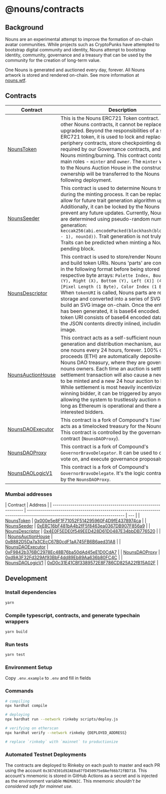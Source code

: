 # @nouns/contracts

## Background

Nouns are an experimental attempt to improve the formation of on-chain avatar communities. While projects such as CryptoPunks have attempted to bootstrap digital community and identity, Nouns attempt to bootstrap identity, community, governance and a treasury that can be used by the community for the creation of long-term value.

One Nouns is generated and auctioned every day, forever. All Nouns artwork is stored and rendered on-chain. See more information at [nouns.wtf](https://nouns.wtf/).

## Contracts

| Contract                                                        | Description                                                                                                                                                                                                                                                                                                                                                                                                                                                                                                                                                                                                                                | Address                                                                                                               |
| --------------------------------------------------------------- | ------------------------------------------------------------------------------------------------------------------------------------------------------------------------------------------------------------------------------------------------------------------------------------------------------------------------------------------------------------------------------------------------------------------------------------------------------------------------------------------------------------------------------------------------------------------------------------------------------------------------------------------ | --------------------------------------------------------------------------------------------------------------------- |
| [NounsToken](./contracts/NounsToken.sol)                        | This is the Nouns ERC721 Token contract. Unlike other Nouns contracts, it cannot be replaced or upgraded. Beyond the responsibilities of a standard ERC721 token, it is used to lock and replace periphery contracts, store checkpointing data required by our Governance contracts, and control Nouns minting/burning. This contract contains two main roles - `minter` and `owner`. The `minter` will be set to the Nouns Auction House in the constructor and ownership will be transferred to the Nouns DAO following deployment.                                                                                                      | [0x9C8fF314C9Bc7F6e59A9d9225Fb22946427eDC03](https://etherscan.io/address/0x9C8fF314C9Bc7F6e59A9d9225Fb22946427eDC03) |
| [NounsSeeder](./contracts/NounsSeeder.sol)                      | This contract is used to determine Nouns traits during the minting process. It can be replaced to allow for future trait generation algorithm upgrades. Additionally, it can be locked by the Nouns DAO to prevent any future updates. Currently, Nouns traits are determined using pseudo-random number generation: `keccak256(abi.encodePacked(blockhash(block.number - 1), nounId))`. Trait generation is not truly random. Traits can be predicted when minting a Noun on the pending block.                                                                                                                                           | [0xCC8a0FB5ab3C7132c1b2A0109142Fb112c4Ce515](https://etherscan.io/address/0xCC8a0FB5ab3C7132c1b2A0109142Fb112c4Ce515) |
| [NounsDescriptor](./contracts/NounsDescriptor.sol)              | This contract is used to store/render Nouns artwork and build token URIs. Nouns 'parts' are compressed in the following format before being stored in their respective byte arrays: `Palette Index, Bounds [Top (Y), Right (X), Bottom (Y), Left (X)] (4 Bytes), [Pixel Length (1 Byte), Color Index (1 Byte)][]`. When `tokenURI` is called, Nouns parts are read from storage and converted into a series of SVG rects to build an SVG image on-chain. Once the entire SVG has been generated, it is base64 encoded. The token URI consists of base64 encoded data URI with the JSON contents directly inlined, including the SVG image. | [0x0Cfdb3Ba1694c2bb2CFACB0339ad7b1Ae5932B63](https://etherscan.io/address/0x0Cfdb3Ba1694c2bb2CFACB0339ad7b1Ae5932B63) |
| [NounsAuctionHouse](./contracts/NounsAuctionHouse.sol)          | This contract acts as a self-sufficient nouns generation and distribution mechanism, auctioning one nouns every 24 hours, forever. 100% of auction proceeds (ETH) are automatically deposited in the Nouns DAO treasury, where they are governed by nouns owners. Each time an auction is settled, the settlement transaction will also cause a new nouns to be minted and a new 24 hour auction to begin. While settlement is most heavily incentivized for the winning bidder, it can be triggered by anyone, allowing the system to trustlessly auction nouns as long as Ethereum is operational and there are interested bidders.      | [0xF15a943787014461d94da08aD4040f79Cd7c124e](https://etherscan.io/address/0xF15a943787014461d94da08aD4040f79Cd7c124e) |
| [NounsDAOExecutor](./contracts/governance/NounsDAOExecutor.sol) | This contract is a fork of Compound's `Timelock`. It acts as a timelocked treasury for the Nouns DAO. This contract is controlled by the governance contract (`NounsDAOProxy`).                                                                                                                                                                                                                                                                                                                                                                                                                                                            | [0x0BC3807Ec262cB779b38D65b38158acC3bfedE10](https://etherscan.io/address/0x0BC3807Ec262cB779b38D65b38158acC3bfedE10) |
| [NounsDAOProxy](./contracts/governance/NounsDAOProxy.sol)       | This contract is a fork of Compound's `GovernorBravoDelegator`. It can be used to create, vote on, and execute governance proposals.                                                                                                                                                                                                                                                                                                                                                                                                                                                                                                       | [0x6f3E6272A167e8AcCb32072d08E0957F9c79223d](https://etherscan.io/address/0x6f3E6272A167e8AcCb32072d08E0957F9c79223d) |
| [NounsDAOLogicV1](./contracts/governance/NounsDAOLogicV1.sol)   | This contract is a fork of Compound's `GovernorBravoDelegate`. It's the logic contract used by the `NounsDAOProxy`.                                                                                                                                                                                                                                                                                                                                                                                                                                                                                                                        | [0xa43aFE317985726E4e194eb061Af77fbCb43F944](https://etherscan.io/address/0xa43aFE317985726E4e194eb061Af77fbCb43F944) |

### Mumbai addresses

| Contract                                                        | Address                                                                                                                         |
| --------------------------------------------------------------- | ------------------------------------------------------------------------------------------------------------------------------- | --- |
| [NounsToken](./contracts/NounsToken.sol)                        | [0x000e5e8F1F71052F514295960F4D9fE4378974ca](https://mumbai.polygonscan.com/address/0x000e5e8F1F71052F514295960F4D9fE4378974ca) |
| [NounsSeeder](./contracts/NounsSeeder.sol)                      | [0xE8C16bF481bA4b2fF5f8463ea0367DB907F856a9](https://mumbai.polygonscan.com/address/0xE8C16bF481bA4b2fF5f8463ea0367DB907F856a9) |
| [NounsDescriptor](./contracts/NounsDescriptor.sol)              | [0x4E0F5EDE0f549EED428D61D0487E34bbDB776520](https://mumbai.polygonscan.com/address/0x4E0F5EDE0f549EED428D61D0487E34bbDB776520) |     |
| [NounsAuctionHouse](./contracts/NounsAuctionHouse.sol)          | [0xB882D5Da7a3CEcC67B0cdF1aA745FB6B6aed31A8](https://mumbai.polygonscan.com/address/0xB882D5Da7a3CEcC67B0cdF1aA745FB6B6aed31A8) |
| [NounsDAOExecutor](./contracts/governance/NounsDAOExecutor.sol) | [0xF9842b376BC2978Ec48B76ba50dAd45eE1D0CdA7](https://mumbai.polygonscan.com/address/0xF9842b376BC2978Ec48B76ba50dAd45eE1D0CdA7) |
| [NounsDAOProxy](./contracts/governance/NounsDAOProxy.sol)       | [0xd9A3F32Fd329Af93BbF4dd89Eb89Aa636b80FC4C](https://mumbai.polygonscan.com/address/0xd9A3F32Fd329Af93BbF4dd89Eb89Aa636b80FC4C) |
| [NounsDAOLogicV1](./contracts/governance/NounsDAOLogicV1.sol)   | [0xD0c31E41CBf3389572E8F786CD825A22fB15A02F](https://mumbai.polygonscan.com/address/0xD0c31E41CBf3389572E8F786CD825A22fB15A02F) |

## Development

### Install dependencies

```sh
yarn
```

### Compile typescript, contracts, and generate typechain wrappers

```sh
yarn build
```

### Run tests

```sh
yarn test
```

### Environment Setup

Copy `.env.example` to `.env` and fill in fields

### Commands

```sh
# compiling
npx hardhat compile

# deploying
npx hardhat run --network rinkeby scripts/deploy.js

# verifying on etherscan
npx hardhat verify --network rinkeby {DEPLOYED_ADDRESS}

# replace `rinkeby` with `mainnet` to productionize
```

### Automated Testnet Deployments

The contracts are deployed to Rinkeby on each push to master and each PR using the account `0x387d301d92AE0a87fD450975e8Aef66b72fBD718`. This account's mnemonic is stored in GitHub Actions as a secret and is injected as the environment variable `MNEMONIC`. This mnemonic _shouldn't be considered safe for mainnet use_.
